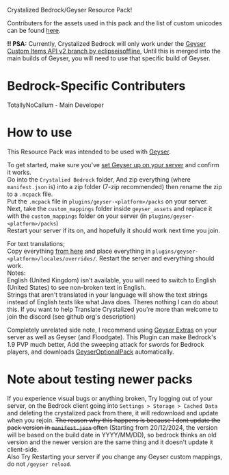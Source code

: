 Crystalized Bedrock/Geyser Resource Pack!

Contributers for the assets used in this pack and the list of custom unicodes can be found [here](https://github.com/Project-Crystalized/Java-RP).<br>

**‼ PSA:** Currently, Crystalized Bedrock will only work under the [Geyser Custom Items API v2 branch by eclipseisoffline](https://github.com/GeyserMC/Geyser/pull/5189), Until this is merged into the main builds of Geyser, you will need to use that specific build of Geyser.

# Bedrock-Specific Contributers
TotallyNoCallum - Main Developer

# How to use
This Resource Pack was intended to be used with [Geyser](https://geysermc.org/).<br>

To get started, make sure you've [set Geyser up on your server](https://geysermc.org/wiki/geyser/setup/) and confirm it works. <br>
Go into the `Crystalied Bedrock` folder, And zip everything (where `manifest.json` is) into a zip folder (7-zip recommended) then rename the zip to a `.mcpack` file.<br>
Put the `.mcpack` file in `plugins/geyser-<platform>/packs` on your server. <br>
Next, take the `custom_mappings` folder inside `geyser_assets` and replace it with the `custom_mappings` folder on your server (in `plugins/geyser-<platform>/packs`) <br>
Restart your server if its on, and hopefully it should work next time you join.<br>

For text translations; <br>
Copy everything [from here](https://github.com/Project-Crystalized/Java-RP/tree/main/assets/minecraft/lang) and place everything in `plugins/geyser-<platform>/locales/overrides/`. Restart the server and everything should work. <br>
Notes: <br>
English (United Kingdom) isn't available, you will need to switch to English (United States) to see non-broken text in English. <br>
Strings that aren't translated in your language will show the text strings instead of English texts like what Java does. Theres nothing I can do about this. If you want to help Translate Crystalized you're more than welcome to join the discord (see github org's description)

Completely unrelated side note, I recommend using [Geyser Extras](https://modrinth.com/plugin/geyserextras) on your server as well as Geyser (and Floodgate). This Plugin can make Bedrock's 1.9 PVP much better, Add the sweeping attack for swords for Bedrock players, and downloads [GeyserOptionalPack](https://geysermc.org/wiki/other/geyseroptionalpack/) automatically.

# Note about testing newer packs
If you experience visual bugs or anything broken, Try logging out of your server, on the Bedrock client going into `Settings > Storage > Cached Data` and deleting the crystalized pack from there, it will redownload and update when you rejoin. ~~The reason why this happens is because I dont update the pack version in `manifest.json` often~~ (Starting from 20/12/2024, the version will be based on the build date in YYYY/MM/DD), so bedrock thinks an old version and the newer version are the same thing and it doesn't update it client-side. <br>
Also Try Restarting your server if you change any Geyser custom mappings, do not `/geyser reload`.